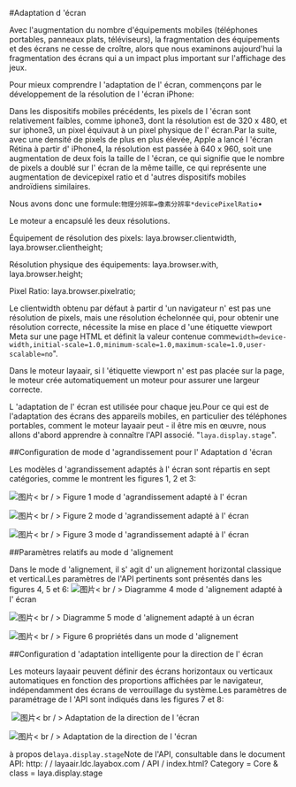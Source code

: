 #Adaptation d 'écran



Avec l'augmentation du nombre d'équipements mobiles (téléphones portables, panneaux plats, téléviseurs), la fragmentation des équipements et des écrans ne cesse de croître, alors que nous examinons aujourd'hui la fragmentation des écrans qui a un impact plus important sur l'affichage des jeux.

Pour mieux comprendre l 'adaptation de l' écran, commençons par le développement de la résolution de l 'écran iPhone:

Dans les dispositifs mobiles précédents, les pixels de l 'écran sont relativement faibles, comme iphone3, dont la résolution est de 320 x 480, et sur iphone3, un pixel équivaut à un pixel physique de l' écran.Par la suite, avec une densité de pixels de plus en plus élevée, Apple a lancé l 'écran Rétina à partir d' iPhone4, la résolution est passée à 640 x 960, soit une augmentation de deux fois la taille de l 'écran, ce qui signifie que le nombre de pixels a doublé sur l' écran de la même taille, ce qui représente une augmentation de devicepixel ratio et d 'autres dispositifs mobiles androïdiens similaires.

Nous avons donc une formule:`物理分辨率=像素分辨率*devicePixelRatio`•

Le moteur a encapsulé les deux résolutions.

Équipement de résolution des pixels: laya.browser.clientwidth, laya.browser.clientheight;

Résolution physique des équipements: laya.browser.with, laya.browser.height;

Pixel Ratio: laya.browser.pixelratio;

Le clientwidth obtenu par défaut à partir d 'un navigateur n' est pas une résolution de pixels, mais une résolution échelonnée qui, pour obtenir une résolution correcte, nécessite la mise en place d 'une étiquette viewport Meta sur une page HTML et définit la valeur contenue comme`width=device-width,initial-scale=1.0,minimum-scale=1.0,maximum-scale=1.0,user-scalable=no`".

Dans le moteur layaair, si l 'étiquette viewport n' est pas placée sur la page, le moteur crée automatiquement un moteur pour assurer une largeur correcte.

L 'adaptation de l' écran est utilisée pour chaque jeu.Pour ce qui est de l'adaptation des écrans des appareils mobiles, en particulier des téléphones portables, comment le moteur layaair peut - il être mis en œuvre, nous allons d'abord apprendre à connaître l'API associé. "`laya.display.stage`".



##Configuration de mode d 'agrandissement pour l' Adaptation d 'écran

Les modèles d 'agrandissement adaptés à l' écran sont répartis en sept catégories, comme le montrent les figures 1, 2 et 3:

​![图片](img/1.png)< br / >
Figure 1 mode d 'agrandissement adapté à l' écran

​![图片](img/2.png)< br / >
Figure 2 mode d 'agrandissement adapté à l' écran

​![图片](img/3.png)< br / >
Figure 3 mode d 'agrandissement adapté à l' écran



##Paramètres relatifs au mode d 'alignement

Dans le mode d 'alignement, il s' agit d' un alignement horizontal classique et vertical.Les paramètres de l'API pertinents sont présentés dans les figures 4, 5 et 6:
​![图片](img/4.png)< br / >
Diagramme 4 mode d 'alignement adapté à l' écran

​![图片](img/5.png)< br / >
Diagramme 5 mode d 'alignement adapté à un écran

​![图片](img/6.png)< br / >
Figure 6 propriétés dans un mode d 'alignement



##Configuration d 'adaptation intelligente pour la direction de l' écran

Les moteurs layaair peuvent définir des écrans horizontaux ou verticaux automatiques en fonction des proportions affichées par le navigateur, indépendamment des écrans de verrouillage du système.Les paramètres de paramétrage de l 'API sont indiqués dans les figures 7 et 8:



​		![图片](img/7.png)< br / >
Adaptation de la direction de l 'écran

​![图片](img/8.png)< br / >
Adaptation de la direction de l 'écran



à propos de`laya.display.stage`Note de l'API, consultable dans le document API: http: / / layaair.ldc.layabox.com / API / index.html? Category = Core & class = laya.display.stage